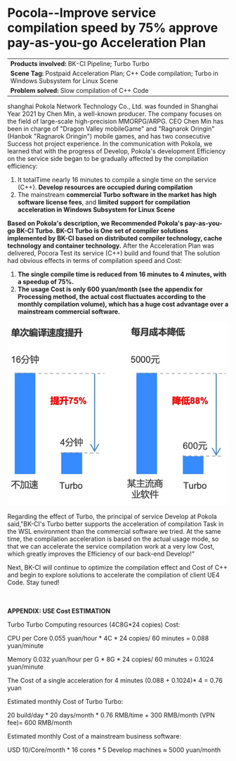  # Pocola--Improve service compilation speed by 75% approve pay-as-you-go Acceleration Plan

 || 
 |:-| 
 |**Products involved:** BK-CI Pipeline; Turbo Turbo| 
 |**Scene Tag:** Postpaid Acceleration Plan; C++ Code compilation; Turbo in Windows Subsystem for Linux Scene| 
 |**Problem solved:** Slow compilation of C++ Code| 


 shanghai Pokola Network Technology Co., Ltd. was founded in Shanghai Year 2021 by Chen Min, a well-known producer.  The company focuses on the field of large-scale high-precision MMORPG/ARPG. CEO Chen Min has been in charge of "Dragon Valley mobileGame" and "Ragnarok Oringin"(Hanbok "Ragnarok Oringin") mobile games, and has two consecutive Success hot project experience. 
 In the communication with Pokola, we learned that with the progress of Develop, Pokola's development Efficiency on the service side began to be gradually affected by the compilation efficiency: 
 1. It totalTime nearly 16 minutes to compile a single time on the service (C++). **Develop resources are occupied during compilation** 
 2. The mainstream **commercial Turbo software in the market has high software license fees**, and **limited support for compilation acceleration in Windows Subsystem for Linux Scene** 

 **Based on Pokola's description, we Recommended Pokola's pay-as-you-go BK-CI Turbo.  BK-CI Turbo is One set of compiler solutions implemented by BK-CI based on distributed compiler technology, cache technology and container technology.** After the Acceleration Plan was delivered, Pocora Test its service (C++) build and found that The solution had obvious effects in terms of compilation speed and Cost: 

 1. **The single compile time is reduced from 16 minutes to 4 minutes, with a speedup of 75%.** 
 2. **The usage Cost is only 600 yuan/month (see the appendix for Processing method, the actual cost fluctuates according to the monthly compilation volume), which has a huge cost advantage over a mainstream commercial software.** 

 ![](../../../assets/image-casestudy-bokura-1.jpg) 

 Regarding the effect of Turbo, the principal of service Develop at Pokola said,"BK-CI's Turbo better supports the acceleration of compilation Task in the WSL environment than the commercial software we tried.  At the same time, the compilation acceleration is based on the actual usage mode, so that we can accelerate the service compilation work at a very low Cost, which greatly improves the Efficiency of our back-end Develop!” 


 Next, BK-CI will continue to optimize the compilation effect and Cost of C++ and begin to explore solutions to accelerate the compilation of client UE4 Code. Stay tuned! 


 <br> <br> 
 **APPENDIX: USE Cost ESTIMATION** 

 Turbo Turbo Computing resources (4C8G*24 copies) Cost: 

 CPU per Core 0.055 yuan/hour * 4C * 24 copies/ 60 minutes = 0.088 yuan/minute 

 Memory 0.032 yuan/hour per G * 8G * 24 copies/ 60 minutes = 0.1024 yuan/minute 

 The Cost of a single acceleration for 4 minutes (0.088 + 0.1024)* 4 = 0.76 yuan 

 Estimated monthly Cost of Turbo Turbo: 

 20 build/day * 20 days/month * 0.76 RMB/time + 300 RMB/month (VPN fee)= 600 RMB/month 

 Estimated monthly Cost of a mainstream business software: 

 USD 10/Core/month * 16 cores * 5 Develop machines ≈ 5000 yuan/month 